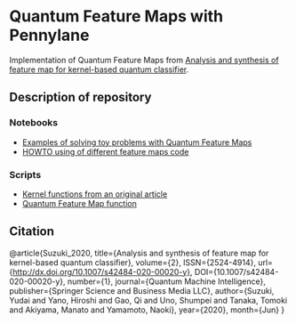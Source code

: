 # Quantum Feature Maps with Pennylane

Implementation of Quantum Feature Maps from [Analysis and synthesis of feature map for kernel-based quantum classifier](https://arxiv.org/abs/1906.10467).

## Description of repository

### Notebooks

- [Examples of solving toy problems with Quantum Feature Maps](https://github.com/SemyonSinchenko/PennylaneQuantumFeatureMaps/blob/master/notebooks/Feature%20Maps%20Examples.ipynb)
- [HOWTO using of different feature maps code](https://github.com/SemyonSinchenko/PennylaneQuantumFeatureMaps/blob/master/notebooks/Feature%20Maps%20Code.ipynb)

### Scripts

- [Kernel functions from an original article](https://github.com/SemyonSinchenko/PennylaneQuantumFeatureMaps/blob/master/scripts/phi_functions.py)
- [Quantum Feature Map function](https://github.com/SemyonSinchenko/PennylaneQuantumFeatureMaps/blob/master/scripts/universal_map.py)

## Citation

@article{Suzuki_2020,
title={Analysis and synthesis of feature map for kernel-based quantum classifier},
volume={2},
ISSN={2524-4914},
url={http://dx.doi.org/10.1007/s42484-020-00020-y},
DOI={10.1007/s42484-020-00020-y},
number={1},
journal={Quantum Machine Intelligence},
publisher={Springer Science and Business Media LLC},
author={Suzuki, Yudai and Yano, Hiroshi and Gao, Qi and Uno, Shumpei and Tanaka, Tomoki and Akiyama, Manato and Yamamoto, Naoki},
year={2020},
month={Jun}
}
